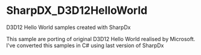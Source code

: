 # SharpDX_D3D12HelloWorld
D3D12 Hello World samples created with SharpDx

This sample are porting of original D3D12 Hello World realised by Microsoft. I've converted this samples in C# using last version of SharpDx
